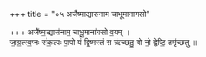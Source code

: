 +++
title = "०५ अजैष्माद्यासनाम चाभूमानागसो"

+++
अजै॑ष्मा॒द्यास॑नाम॒ चाभू॒माना॑गसो व॒यम् ।  
जा॒ग्र॒त्स्व॒प्नः सं॑क॒ल्पः पा॒पो यं द्वि॒ष्मस्तं स ऋ॑च्छतु॒ यो नो॒ द्वेष्टि॒ तमृ॑च्छतु ॥